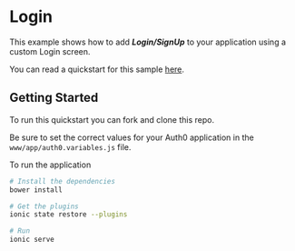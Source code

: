 # Login

This example shows how to add ***Login/SignUp*** to your application using a custom Login screen.

You can read a quickstart for this sample [here](https://auth0.com/docs/quickstart/native/ionic/02-custom-login). 

## Getting Started

To run this quickstart you can fork and clone this repo.

Be sure to set the correct values for your Auth0 application in the `www/app/auth0.variables.js` file.

To run the application

```bash
# Install the dependencies
bower install

# Get the plugins
ionic state restore --plugins

# Run
ionic serve
```